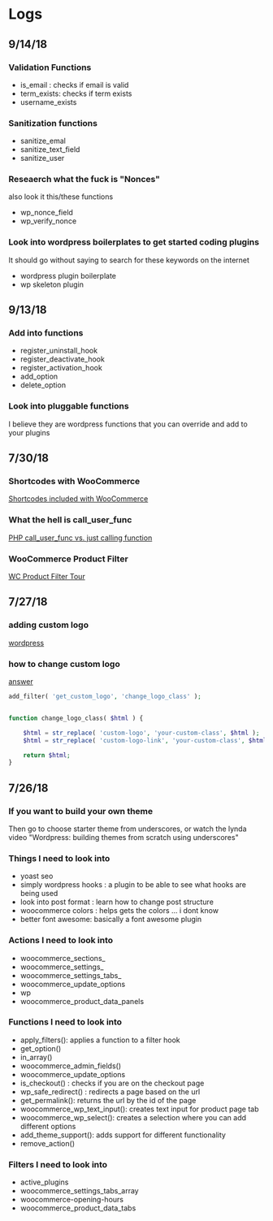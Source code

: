 # Logs

## 9/14/18

### Validation Functions
- is_email : checks if email is valid
- term_exists: checks if term exists
- username_exists

### Sanitization functions
- sanitize_emal
- sanitize_text_field
- sanitize_user

### Reseaerch what the fuck is "Nonces"

also look it this/these functions
- wp_nonce_field
- wp_verify_nonce

### Look into wordpress boilerplates to get started coding plugins
It should go without saying to search for these keywords on the internet

- wordpress plugin boilerplate
- wp skeleton plugin

## 9/13/18

### Add into functions
- register_uninstall_hook
- register_deactivate_hook
- register_activation_hook
- add_option
- delete_option

### Look into pluggable functions

I believe they are wordpress functions that you can override and add to your plugins


## 7/30/18


### Shortcodes with WooCommerce

[Shortcodes included with WooCommerce](https://docs.woocommerce.com/document/woocommerce-shortcodes/)

### What the hell is call_user_func

[PHP call_user_func vs. just calling function](https://stackoverflow.com/questions/1596221/php-call-user-func-vs-just-calling-function)

### WooCommerce Product Filter  

[WC Product Filter Tour](https://www.youtube.com/watch?v=Z7My8WsG11w)

## 7/27/18

### adding custom logo

[wordpress](https://developer.wordpress.org/themes/functionality/custom-logo/)


### how to change custom logo

[answer](https://wordpress.stackexchange.com/questions/229905/how-to-add-css-class-to-custom-logo)

```php
add_filter( 'get_custom_logo', 'change_logo_class' );


function change_logo_class( $html ) {

    $html = str_replace( 'custom-logo', 'your-custom-class', $html );
    $html = str_replace( 'custom-logo-link', 'your-custom-class', $html );

    return $html;
}
```


## 7/26/18

### If you want to build your own theme

Then go to choose starter theme from underscores,
or watch the lynda video "Wordpress: building themes from scratch using underscores"

### Things I need to look into
- yoast seo
- simply wordpress hooks : a plugin to be able to see what hooks are being used
- look into post format : learn how to change post structure
- woocommerce colors : helps gets the colors ... i dont know
- better font awesome: basically  a font awesome plugin


### Actions I need to look into
- woocommerce_sections_
- woocommerce_settings_
- woocommerce_settings_tabs_
- woocommerce_update_options
- wp
- woocommerce_product_data_panels

### Functions I need to look into
- apply_filters(): applies a function to a filter hook
- get_option()
- in_array()
-  woocommerce_admin_fields()
- woocommerce_update_options
- is_checkout() : checks if you are on the checkout page
- wp_safe_redirect() : redirects a page based on the url
- get_permalink(): returns the url by the id of the page
- woocommerce_wp_text_input(): creates text input for product page tab
- woocommerce_wp_select(): creates a selection where you can add different options
- add_theme_support(): adds support for different functionality  
- remove_action()



### Filters I need to look into
- active_plugins
- woocommerce_settings_tabs_array
- woocommerce-opening-hours
- woocommerce_product_data_tabs
